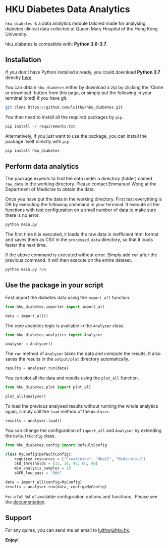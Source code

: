 HKU Diabetes Data Analytics
===========================
`hku_diabetes` is a data analytics module tailored made for analysing diabetes clinical data collected at Queen Mary Hospital of the Hong Kong University.

hku_diabetes is compatible with: __Python 3.6-3.7__.

## Installation
If you don't have Python installed already, you could download __Python 3.7__ directly [here](https://www.python.org/downloads/release/python-370/).

You can obtain `hku_diabetes` either by download a zip by clicking the 'Clone or download' button from this page, or simply put the following in your terminal (cmd) if you have git.

```sh
git clone https://github.com/luithw/hku_diabetes.git
```

You then need to install all the required packages by `pip`.

```sh
pip install -r requirements.txt
```

Alternatively, if you just want to use the package, you can install the package itself directly with `pip`.

```sh
pip install hku_diabetes
```

## Perform data analytics
The package expects to find the data under a directory (folder) named `raw_data` in the working directory. Please contact Emmanuel Wong at the Department of Medicine to obtain the data.

Once you have put the data in the working directory. First test everything is OK by executing the following command in your terminal. It execute all the functions with test configuration on a small number of data to make sure there is no error.

```sh
python main.py
```

The first time it is executed, it loads the raw data in inefficient html format and saves them as CSV in the `processed_data` directory, so that it loads faster the next time. 

If the above command is executed without error. Simply add `run` after the previous command. It will then execute on the entire dataset.

```sh
python main.py run
```

## Use the package in your script
First import the diabetes data using the `import_all` function.

```python
from hku_diabetes.importer import import_all

data = import_all()
```

The core analytics logic is available in the `Analyser` class.

```python
from hku_diabetes.analytics import Analyser

analyser = Analyser()
```

The `run` method of `Analyser` takes the data and compute the results. It also saves the results in the `output/plot` directory automatically.

```python
results = analyser.run(data)
```

You can plot all the data and results using the `plot_all` function.

```python
from hku_diabetes.plot import plot_all

plot_all(analyser)
```

To load the previous analysed results without running the whole analytics again, simply call the `load` method of the `Analyser`.

```python
results = analyser.load()
```

You can change the configuration of `inport_all` and `Analyser` by extending the `DefaultConfig` class.

```python
from hku_diabetes.config import DefaultConfig

class MyConfig(DefaultConfig):
    required_resources = ["Creatinine", "Hba1C", "Medication"]	
    ckd_thresholds = (15, 30, 45, 60, 90)
    min_analysis_samples = 10
    eGFR_low_pass = "90d" 

data = import_all(config=MyConfig)
results = analyser.run(data, config=MyConfig)
```

For a full list of available configuration options and functions . Please see the [documentation](https://hku-diabetes.readthedocs.io/en/latest/hku_diabetes.html).

## Support
For any quires, you can send me an email to luithw@hku.hk.

__Enjoy!__
